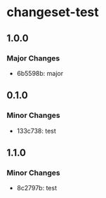 # changeset-test

## 1.0.0

### Major Changes

- 6b5598b: major

## 0.1.0

### Minor Changes

- 133c738: test

## 1.1.0

### Minor Changes

- 8c2797b: test
